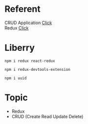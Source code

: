 # Referent
CRUD Application [Click](https://www.youtube.com/watch?v=KVp-UqRfK2k&t=2105s)\
Redux [Click](https://www.youtube.com/watch?v=rRg7DMAXC78)
# Liberry
```
npm i redux react-redux
```
```
npm i redux-devtools-extension
```
```
npm i uuid
```
# Topic
- Redux
- CRUD (Create Read Update Delete)
